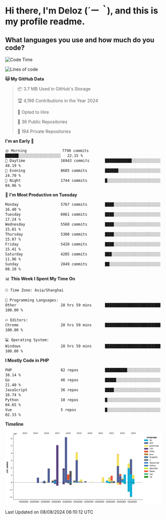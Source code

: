 # **Hi there, I'm Deloz (*´ー｀*), and this is my profile readme.**

## **What languages you use and how much do you code?**

<!--START_SECTION:waka-->
![Code Time](http://img.shields.io/badge/Code%20Time-4%2C529%20hrs%2014%20mins-blue)

![Lines of code](https://img.shields.io/badge/From%20Hello%20World%20I%27ve%20Written-40.5%20million%20lines%20of%20code-blue)

**🐱 My GitHub Data** 

> 📦 3.7 MB Used in GitHub's Storage 
 > 
> 🏆 4,196 Contributions in the Year 2024
 > 
> 💼 Opted to Hire
 > 
> 📜 36 Public Repositories 
 > 
> 🔑 194 Private Repositories 
 > 
**I'm an Early 🐤** 

```text
🌞 Morning                7790 commits        ██████░░░░░░░░░░░░░░░░░░░   22.15 % 
🌆 Daytime                16943 commits       ████████████░░░░░░░░░░░░░   48.19 % 
🌃 Evening                8685 commits        ██████░░░░░░░░░░░░░░░░░░░   24.70 % 
🌙 Night                  1744 commits        █░░░░░░░░░░░░░░░░░░░░░░░░   04.96 % 
```
📅 **I'm Most Productive on Tuesday** 

```text
Monday                   5767 commits        ████░░░░░░░░░░░░░░░░░░░░░   16.40 % 
Tuesday                  6061 commits        ████░░░░░░░░░░░░░░░░░░░░░   17.24 % 
Wednesday                5560 commits        ████░░░░░░░░░░░░░░░░░░░░░   15.81 % 
Thursday                 5300 commits        ████░░░░░░░░░░░░░░░░░░░░░   15.07 % 
Friday                   5420 commits        ████░░░░░░░░░░░░░░░░░░░░░   15.41 % 
Saturday                 4205 commits        ███░░░░░░░░░░░░░░░░░░░░░░   11.96 % 
Sunday                   2849 commits        ██░░░░░░░░░░░░░░░░░░░░░░░   08.10 % 
```


📊 **This Week I Spent My Time On** 

```text
🕑︎ Time Zone: Asia/Shanghai

💬 Programming Languages: 
Other                    28 hrs 59 mins      █████████████████████████   100.00 % 

🔥 Editors: 
Chrome                   28 hrs 59 mins      █████████████████████████   100.00 % 

💻 Operating System: 
Windows                  28 hrs 59 mins      █████████████████████████   100.00 % 
```

**I Mostly Code in PHP** 

```text
PHP                      82 repos            ██████████░░░░░░░░░░░░░░░   38.14 % 
Go                       46 repos            █████░░░░░░░░░░░░░░░░░░░░   21.40 % 
JavaScript               36 repos            ████░░░░░░░░░░░░░░░░░░░░░   16.74 % 
Python                   10 repos            █░░░░░░░░░░░░░░░░░░░░░░░░   04.65 % 
Vue                      5 repos             █░░░░░░░░░░░░░░░░░░░░░░░░   02.33 % 
```



**Timeline**

![Lines of Code chart](https://raw.githubusercontent.com/deloz/deloz/main/assets/bar_graph.png)


 Last Updated on 08/08/2024 06:10:12 UTC
<!--END_SECTION:waka-->
